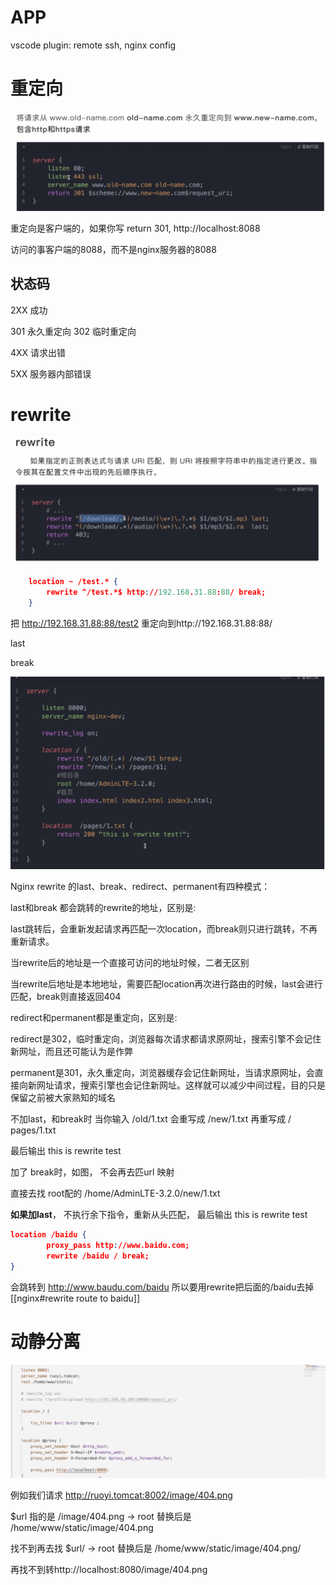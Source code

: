 # APP

vscode plugin: remote ssh, nginx config





# 重定向

![image-20231001103134403](image-20231001103134403.png)

重定向是客户端的，如果你写 return 301, http://localhost:8088

访问的事客户端的8088，而不是nginx服务器的8088



## 状态码

2XX 成功

301 永久重定向 302 临时重定向

4XX 请求出错

5XX 服务器内部错误



# rewrite

![image-20231001103655172](image-20231001103655172.png)

```json
    location ~ /test.* {
        rewrite ^/test.*$ http://192.168.31.88:88/ break;
    }
```

把 http://192.168.31.88:88/test2 重定向到http://192.168.31.88:88/



last

break

![image-20231001104129495](image-20231001104129495.png)

Nginx rewrite 的last、break、redirect、permanent有四种模式：

 

last和break 都会跳转的rewrite的地址，区别是:

last跳转后，会重新发起请求再匹配一次location，而break则只进行跳转，不再重新请求。

当rewrite后的地址是一个直接可访问的地址时候，二者无区别

当rewrite后地址是本地地址，需要匹配location再次进行路由的时候，last会进行匹配，break则直接返回404

 

redirect和permanent都是重定向，区别是:

redirect是302，临时重定向，浏览器每次请求都请求原网址，搜索引擎不会记住新网址，而且还可能认为是作弊

permanent是301，永久重定向，浏览器缓存会记住新网址，当请求原网址，会直接向新网址请求，搜索引擎也会记住新网址。这样就可以减少中间过程，目的只是保留之前被大家熟知的域名



不加last，和break时 当你输入 /old/1.txt 会重写成 /new/1.txt 再重写成 / pages/1.txt

最后输出 this is rewrite test



 加了 break时，如图， 不会再去匹url 映射

直接去找 root配的  /home/AdminLTE-3.2.0/new/1.txt



**如果加last**， 不执行余下指令，重新从头匹配， 最后输出 this is rewrite test

```json
location /baidu {  
        proxy_pass http://www.baidu.com;  
        rewrite /baidu / break;  
}
```
会跳转到 http://www.baudu.com/baidu 所以要用rewrite把后面的/baidu去掉
[[nginx#rewrite route to baidu]]
# 动静分离

![image-20231001111115422](image-20231001111115422.png)

例如我们请求 http://ruoyi.tomcat:8002/image/404.png

$url  指的是 /image/404.png -> root 替换后是  /home/www/static/image/404.png

找不到再去找 $url/   -> root 替换后是  /home/www/static/image/404.png/

再找不到转http://localhost:8080/image/404.png
